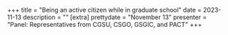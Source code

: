 +++
title = "Being an active citizen while in graduate school"
date = 2023-11-13
description = ""
[extra]
prettydate = "November 13"
presenter = "Panel: Representatives from CGSU, CSGO, GSGIC, and PACT"
+++
